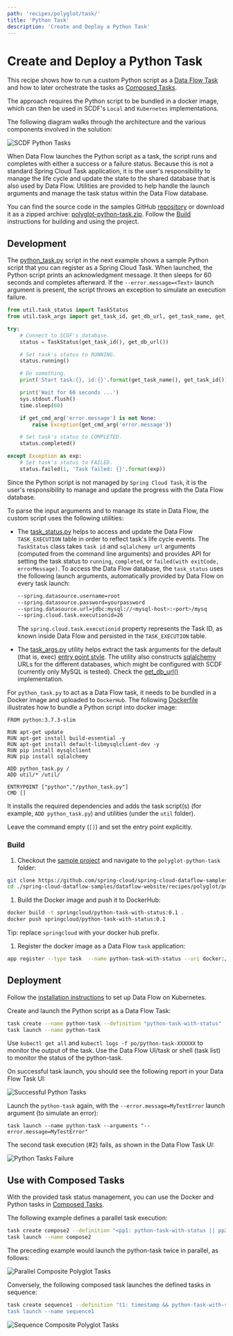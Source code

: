 ```yaml
---
path: 'recipes/polyglot/task/'
title: 'Python Task'
description: 'Create and Deploy a Python Task'
---
```


# Create and Deploy a Python Task

This recipe shows how to run a custom Python script as a [Data Flow Task](https://docs.spring.io/spring-cloud-dataflow/docs/%dataflow-version%/reference/htmlsingle/#spring-cloud-dataflow-task) and how to later orchestrate the tasks as [Composed Tasks](https://docs.spring.io/spring-cloud-dataflow/docs/%dataflow-version%/reference/htmlsingle/#spring-cloud-dataflow-composed-tasks).

The approach requires the Python script to be bundled in a docker image, which can then be used in SCDF's `Local` and `Kubernetes` implementations.

The following diagram walks through the architecture and the various components involved in the solution:

![SCDF Python Tasks](images/python-task-with-status-2.png)

When Data Flow launches the Python script as a task, the script runs and completes with either a success or a failure status.
Because this is not a standard Spring Cloud Task application, it is the user's responsibility to manage the life cycle and update the state to the shared database that is also used by Data Flow.
Utilities are provided to help handle the launch arguments and manage the task status within the Data Flow database.

You can find the source code in the samples GitHub [repository](https://github.com/spring-cloud/spring-cloud-dataflow-samples/tree/master/dataflow-website/recipes/polyglot/polyglot-python-task) or download it as a zipped archive: [polyglot-python-task.zip](https://github.com/spring-cloud/spring-cloud-dataflow-samples/raw/master/dataflow-website/recipes/polyglot/polyglot-python-task.zip). Follow the [Build](#build) instructions for building and using the project.

## Development

The [python_task.py](https://github.com/spring-cloud/spring-cloud-dataflow-samples/blob/master/dataflow-website/recipes/polyglot/polyglot-python-task/python_task.py) script in the next example shows a sample Python script that you can register as a Spring Cloud Task.
When launched, the Python script prints an acknowledgment message. It then sleeps for 60 seconds and completes afterward.
If the `--error.message=<Text>` launch argument is present, the script throws an exception to simulate an execution failure.

```python
from util.task_status import TaskStatus
from util.task_args import get_task_id, get_db_url, get_task_name, get_cmd_arg

try:
    # Connect to SCDF's database.
    status = TaskStatus(get_task_id(), get_db_url())

    # Set task's status to RUNNING.
    status.running()

    # Do something.
    print('Start task:{}, id:{}'.format(get_task_name(), get_task_id()))

    print('Wait for 60 seconds ...')
    sys.stdout.flush()
    time.sleep(60)

    if get_cmd_arg('error.message') is not None:
        raise Exception(get_cmd_arg('error.message'))

    # Set task's status to COMPLETED.
    status.completed()

except Exception as exp:
    # Set task's status to FAILED.
    status.failed(1, 'Task failed: {}'.format(exp))
```

<!--IMPORTANT-->

Since the Python script is not managed by `Spring Cloud Task`, it is the user's responsibility to manage and update the progress with the Data Flow database.

<!--END_IMPORTANT-->

To parse the input arguments and to manage its state in Data Flow, the custom script uses the following utilities:

- The [task_status.py](https://github.com/spring-cloud/spring-cloud-dataflow-samples/blob/master/dataflow-website/recipes/polyglot/polyglot-python-task/util/task_status.py) helps to access and update the Data Flow `TASK_EXECUTION` table in order to reflect task's life cycle events. The `TaskStatus` class takes `task id` and `sqlalchemy url` arguments (computed from the command line arguments) and provides API for setting the task status to `running`, `completed`, or `failed(with exitCode, errorMessage)`.
  To access the Data Flow database, the `task_status` uses the following launch arguments, automatically provided by Data Flow on every task launch:

  ```bash
  --spring.datasource.username=root
  --spring.datasource.password=yourpassword
  --spring.datasource.url=jdbc:mysql://<mysql-host>:<port>/mysq
  --spring.cloud.task.executionid=26
  ```

  The `spring.cloud.task.executionid` property represents the Task ID, as known inside Data Flow and persisted in the `TASK_EXECUTION` table.

- The [task_args.py](https://github.com/spring-cloud/spring-cloud-dataflow-samples/blob/master/dataflow-website/recipes/polyglot/polyglot-python-task/util/task_args.py) utility helps extract the task arguments for the default (that is, exec) [entry point style](https://docs.spring.io/spring-cloud-dataflow/docs/%dataflow-version%/reference/htmlsingle/#_entry_point_style_2).
  The utility also constructs [sqlalchemy](https://www.sqlalchemy.org/) URLs for the different databases, which might be configured with SCDF (currently only MySQL is tested). Check the [get_db_url()](https://github.com/spring-cloud/spring-cloud-dataflow-samples/blob/master/dataflow-website/recipes/polyglot/polyglot-python-task/util/task_args.py#L22) implementation.

For `python_task.py` to act as a Data Flow task, it needs to be bundled in a Docker image and uploaded to `DockerHub`. The following [Dockerfile](https://github.com/spring-cloud/spring-cloud-dataflow-samples/blob/master/dataflow-website/recipes/polyglot/polyglot-python-task/Dockerfile) illustrates how to bundle a Python script into docker image:

```docker
FROM python:3.7.3-slim

RUN apt-get update
RUN apt-get install build-essential -y
RUN apt-get install default-libmysqlclient-dev -y
RUN pip install mysqlclient
RUN pip install sqlalchemy

ADD python_task.py /
ADD util/* /util/

ENTRYPOINT ["python","/python_task.py"]
CMD []
```

It installs the required dependencies and adds the task script(s) (for example, `ADD python_task.py`) and utilities (under the `util` folder).

<!--TIP-->

Leave the command empty (`[]`) and set the entry point explicitly.

<!--END_TIP-->

### Build

1. Checkout the [sample project](https://github.com/spring-cloud/spring-cloud-dataflow-samples) and navigate to the `polyglot-python-task` folder:

```bash
git clone https://github.com/spring-cloud/spring-cloud-dataflow-samples
cd ./spring-cloud-dataflow-samples/dataflow-website/recipes/polyglot/polyglot-python-task/
```

1. Build the Docker image and push it to DockerHub:

```bash
docker build -t springcloud/python-task-with-status:0.1 .
docker push springcloud/python-task-with-status:0.1
```

Tip: replace `springcloud` with your docker hub prefix.

1. Register the docker image as a Data Flow `task` application:

```bash
app register --type task  --name python-task-with-status --uri docker://springcloud/python-task-with-status:0.1
```

## Deployment

Follow the [installation instructions](%currentPath%/installation/kubernetes/) to set up Data Flow on Kubernetes.

Create and launch the Python script as a Data Flow Task:

```bash
task create --name python-task --definition "python-task-with-status"
task launch --name python-task
```

<!--TIP-->

Use `kubectl get all` and `kubectl logs -f po/python-task-XXXXXX` to monitor the output of the task.
Use the Data Flow UI/task or shell (task list) to monitor the status of the python-task.

<!--END_TIP-->

On successful task launch, you should see the following report in your Data Flow Task UI:

![Successful Python Tasks](images/successful-python-task-execution.png)

Launch the `python-task` again, with the `--error.message=MyTestError` launch argument (to simulate an error):

```
task launch --name python-task --arguments "--error.message=MyTestError"
```

The second task execution (#2) fails, as shown in the Data Flow Task UI:

![Python Tasks Failure](images/python-task-failure.png)

## Use with Composed Tasks

With the provided task status management, you can use the Docker and Python tasks in [Composed Tasks](https://docs.spring.io/spring-cloud-dataflow/docs/%dataflow-version%/reference/htmlsingle/#spring-cloud-dataflow-composed-tasks).

The following example defines a parallel task execution:

```bash
task create compose2 --definition "<pp1: python-task-with-status || pp2: python-task-with-status>"
task launch --name compose2
```

The preceding example would launch the python-task twice in parallel, as follows:

![Parallel Composite Polyglot Tasks](images/polyglot-composite-task-parallel.png)

Conversely, the following composed task launches the defined tasks in sequence:

```bash
task create sequence1 --definition "t1: timestamp && python-task-with-status && t2: timestamp”
task launch --name sequence1
```

![Sequence Composite Polyglot Tasks](images/polyglot-composite-task-sequencial.png)
